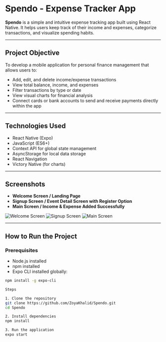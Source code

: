 # Spendo - Expense Tracker App

**Spendo** is a simple and intuitive expense tracking app built using React Native. It helps users keep track of their income and expenses, categorize transactions, and visualize spending habits.

---

## Project Objective

To develop a mobile application for personal finance management that allows users to:

- Add, edit, and delete income/expense transactions  
- View total balance, income, and expenses  
- Filter transactions by type or date  
- View visual charts for financial analysis  
- Connect cards or bank accounts to send and receive payments directly within the app

---

## Technologies Used

- React Native (Expo)  
- JavaScript (ES6+)  
- Context API for global state management  
- AsyncStorage for local data storage  
- React Navigation  
- Victory Native (for charts)

---

## Screenshots

- **Welcome Screen / Landing Page**
- **Signup Screen / Event Detail Screen with Register Option**
- **Main Screen / Income & Expense Added Successfully**

![Welcome Screen](/screenshots/welcome.jpeg)
![Signup Screen](/screenshots/signup.jpeg)
![Main Screen](/screenshots/main.jpeg)

---

##  How to Run the Project

### Prerequisites

- Node.js installed  
- npm installed  
- Expo CLI installed globally:

```bash
npm install -g expo-cli

Steps

1. Clone the repository
git clone https://github.com/ZoyaKhalid/Spendo.git
cd Spendo

2. Install dependencies
npm install

3. Run the application
expo start
